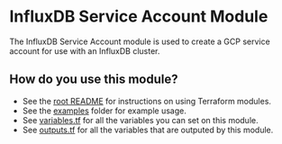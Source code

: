 # InfluxDB Service Account Module

The InfluxDB Service Account module is used to create a GCP service account for use with an InfluxDB cluster.

## How do you use this module?

* See the [root README](/README.md) for instructions on using Terraform modules.
* See the [examples](https://github.com/gruntwork-io/terraform-google-influx/tree/master/examples) folder for example usage.
* See [variables.tf](https://github.com/gruntwork-io/terraform-google-influx/blob/master/modules/influxdb-service-account/variables.tf) for all the variables you can set on this module.
* See [outputs.tf](https://github.com/gruntwork-io/terraform-google-influx/blob/master/modules/influxdb-service-account/outputs.tf) for all the variables that are outputed by this module.
